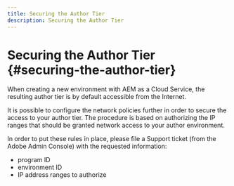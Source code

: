 ```yaml
---
title: Securing the Author Tier
description: Securing the Author Tier
---
```


# Securing the Author Tier {#securing-the-author-tier}

When creating a new environment with AEM as a Cloud Service, the resulting author tier is by default accessible from the Internet.

It is possible to configure the network policies further in order to secure the access to your author tier. The procedure is based on authorizing the IP ranges that should be granted network access to your author environment.

In order to put these rules in place, please file a Support ticket (from the Adobe Admin Console) with the requested information:
- program ID
- environment ID
- IP address ranges to authorize